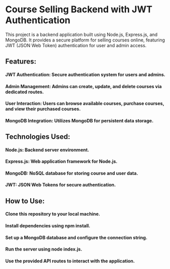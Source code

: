 # Course Selling Backend with JWT Authentication
This project is a backend application built using Node.js, Express.js, and MongoDB. It provides a secure platform for selling courses online, featuring JWT (JSON Web Token) authentication for user and admin access.

## Features:
#### JWT Authentication: Secure authentication system for users and admins.
#### Admin Management: Admins can create, update, and delete courses via dedicated routes.
#### User Interaction: Users can browse available courses, purchase courses, and view their purchased courses.
#### MongoDB Integration: Utilizes MongoDB for persistent data storage.
## Technologies Used:
#### Node.js: Backend server environment.
#### Express.js: Web application framework for Node.js.
#### MongoDB: NoSQL database for storing course and user data.
#### JWT: JSON Web Tokens for secure authentication.
## How to Use:
#### Clone this repository to your local machine.
#### Install dependencies using npm install.
#### Set up a MongoDB database and configure the connection string.
#### Run the server using node index.js.
#### Use the provided API routes to interact with the application.
